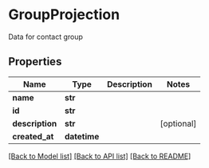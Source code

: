 # GroupProjection

Data for contact group
## Properties
Name | Type | Description | Notes
------------ | ------------- | ------------- | -------------
**name** | **str** |  | 
**id** | **str** |  | 
**description** | **str** |  | [optional] 
**created_at** | **datetime** |  | 

[[Back to Model list]](../README#documentation-for-models) [[Back to API list]](../README#documentation-for-api-endpoints) [[Back to README]](../README)


